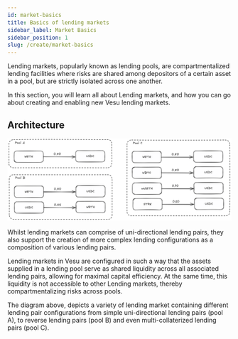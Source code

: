 ```yaml
---
id: market-basics
title: Basics of lending markets
sidebar_label: Market Basics
sidebar_position: 1
slug: /create/market-basics
---
```


Lending markets, popularly known as lending pools, are compartmentalized lending facilities where risks are shared among depositors of a certain asset in a pool, but are strictly isolated across one another.

In this section, you will learn all about Lending markets, and how you can go about creating and enabling new Vesu lending markets.

## Architecture

![Vesu](images/market_1.png)

Whilst lending markets can comprise of uni-directional lending pairs, they also support the creation of more complex lending configurations as a composition of various lending pairs.

Lending markets in Vesu are configured in such a way that the assets supplied in a lending pool serve as shared liquidity across all associated lending pairs, allowing for maximal capital efficiency. At the same time, this liquidity is not accessible to other Lending markets, thereby compartmentalizing risks across pools.

The diagram above, depicts a variety of lending market containing different lending pair configurations from simple uni-directional lending pairs (pool A), to reverse lending pairs (pool B) and even multi-collaterized lending pairs (pool C).